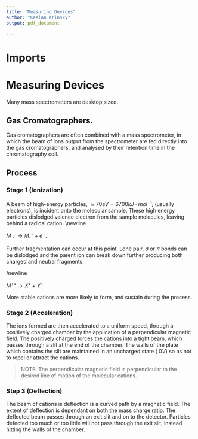 ```yaml
---
title: "Measuring Devices"
author: "Keelan Krinsky"
output: pdf_document

---
```


# Imports

# Measuring Devices
Many mass spectrometers are desktop sized. 

## Gas Cromatographers. 
Gas cromatographers are often combined with a mass spectrometer, in which the beam of ions output from the spectrometer are fed directly into the gas cromatographers, and analysed by their retention time in the chromatography coil. 


## Process

### Stage 1 (Ionization)
A beam of high-energy particles, $\approx 70eV=6700kJ\cdot mol^{-1}$, (usually electrons), is incident onto the molecular sample. These high energy particles dislodged valence electron from the sample molecules, leaving behind a radical cation. \newline

$M:\rightarrow M^{+}_\cdot +e^-$. 

Further fragmentation can occur at this point. Lone pair, $\sigma$ or $\pi$ bonds can be dislodged and the parent ion can break down further producing both charged and neutral fragments.

/newline 

$M^{+\bullet}\rightarrow X^{\bullet}+Y^+$

More stable cations are more likely to form, and sustain during the process. 

### Stage 2 (Acceleration) 
The ions formed are then accelerated to a uniform speed, through a positively charged chamber by the application of a perpendicular magnetic field. The positively charged forces the cations into a tight beam, which passes through a slit at the end of the chamber. The walls of the plate which contains the slit are maintained in an uncharged state ( $0V$) so as not to repel or attract the cations. 

>NOTE: The perpendicular magnetic field is perpendicular to the desired line of motion of the molecular cations. 

### Step 3 (Deflection)
The beam of cations is deflection is a curved path by a magnetic field. The extent of deflection is dependant on both the mass charge ratio. The deflected beam passes through an exit slit and on to the detector. Particles defected too much or too little will not pass through the exit slit, instead hitting the walls of the chamber. 

